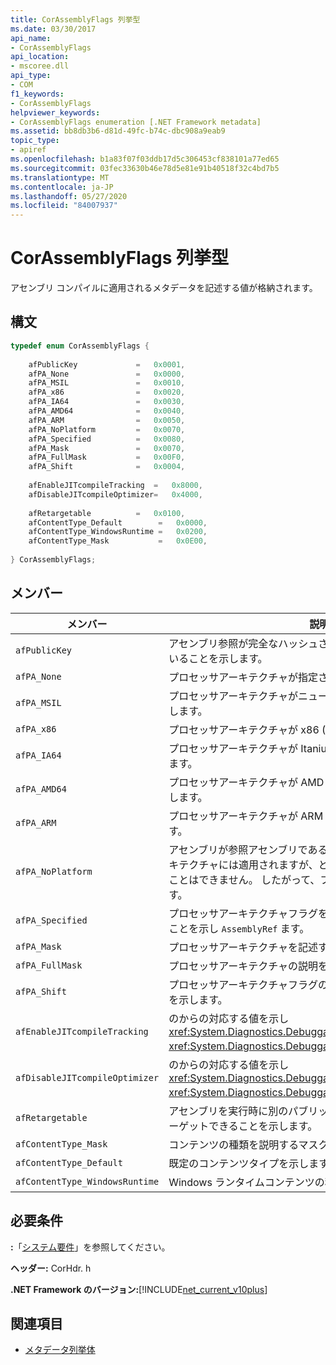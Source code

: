 ```yaml
---
title: CorAssemblyFlags 列挙型
ms.date: 03/30/2017
api_name:
- CorAssemblyFlags
api_location:
- mscoree.dll
api_type:
- COM
f1_keywords:
- CorAssemblyFlags
helpviewer_keywords:
- CorAssemblyFlags enumeration [.NET Framework metadata]
ms.assetid: bb8db3b6-d81d-49fc-b74c-dbc908a9eab9
topic_type:
- apiref
ms.openlocfilehash: b1a83f07f03ddb17d5c306453cf838101a77ed65
ms.sourcegitcommit: 03fec33630b46e78d5e81e91b40518f32c4bd7b5
ms.translationtype: MT
ms.contentlocale: ja-JP
ms.lasthandoff: 05/27/2020
ms.locfileid: "84007937"
---
```

# <a name="corassemblyflags-enumeration"></a>CorAssemblyFlags 列挙型
アセンブリ コンパイルに適用されるメタデータを記述する値が格納されます。  
  
## <a name="syntax"></a>構文  
  
```cpp  
typedef enum CorAssemblyFlags {  
  
    afPublicKey             =   0x0001,  
    afPA_None               =   0x0000,  
    afPA_MSIL               =   0x0010,  
    afPA_x86                =   0x0020,  
    afPA_IA64               =   0x0030,  
    afPA_AMD64              =   0x0040,  
    afPA_ARM                =   0x0050,  
    afPA_NoPlatform         =   0x0070,  
    afPA_Specified          =   0x0080,  
    afPA_Mask               =   0x0070,  
    afPA_FullMask           =   0x00F0,  
    afPA_Shift              =   0x0004,  
  
    afEnableJITcompileTracking  =   0x8000,  
    afDisableJITcompileOptimizer=   0x4000,  
  
    afRetargetable          =   0x0100,  
    afContentType_Default        =   0x0000,  
    afContentType_WindowsRuntime =   0x0200,  
    afContentType_Mask           =   0x0E00,  
  
} CorAssemblyFlags;  
```  
  
## <a name="members"></a>メンバー  
  
|メンバー|説明|  
|------------|-----------------|  
|`afPublicKey`|アセンブリ参照が完全なハッシュされていない公開キーを保持していることを示します。|  
|`afPA_None`|プロセッサアーキテクチャが指定されていないことを示します。|  
|`afPA_MSIL`|プロセッサアーキテクチャがニュートラル (PE32) であることを示します。|  
|`afPA_x86`|プロセッサアーキテクチャが x86 (PE32) であることを示します。|  
|`afPA_IA64`|プロセッサアーキテクチャが Itanium (PE32 +) であることを示します。|  
|`afPA_AMD64`|プロセッサアーキテクチャが AMD X64 (PE32 +) であることを示します。|  
|`afPA_ARM`|プロセッサアーキテクチャが ARM (PE32) であることを示します。|  
|`afPA_NoPlatform`|アセンブリが参照アセンブリであることを示します。つまり、アーキテクチャには適用されますが、どのアーキテクチャでも実行することはできません。 したがって、フラグはと同じ `afPA_Mask` です。|  
|`afPA_Specified`|プロセッサアーキテクチャフラグをレコードに反映する必要があることを示し `AssemblyRef` ます。|  
|`afPA_Mask`|プロセッサアーキテクチャを記述するマスク。|  
|`afPA_FullMask`|プロセッサアーキテクチャの説明を含めることを指定します。|  
|`afPA_Shift`|プロセッサアーキテクチャフラグのインデックスとの間のシフト数を示します。|  
|`afEnableJITcompileTracking`|のからの対応する値を示し <xref:System.Diagnostics.DebuggableAttribute.DebuggingModes> <xref:System.Diagnostics.DebuggableAttribute> ます。|  
|`afDisableJITcompileOptimizer`|のからの対応する値を示し <xref:System.Diagnostics.DebuggableAttribute.DebuggingModes> <xref:System.Diagnostics.DebuggableAttribute> ます。|  
|`afRetargetable`|アセンブリを実行時に別のパブリッシャーからのアセンブリに再ターゲットできることを示します。|  
|`afContentType_Mask`|コンテンツの種類を説明するマスク。|  
|`afContentType_Default`|既定のコンテンツタイプを示します。|  
|`afContentType_WindowsRuntime`|Windows ランタイムコンテンツの種類を示します。|  
  
## <a name="requirements"></a>必要条件  
 **:**「[システム要件](../../get-started/system-requirements.md)」を参照してください。  
  
 **ヘッダー:** CorHdr. h  
  
 **.NET Framework のバージョン:**[!INCLUDE[net_current_v10plus](../../../../includes/net-current-v10plus-md.md)]  
  
## <a name="see-also"></a>関連項目

- [メタデータ列挙体](metadata-enumerations.md)
